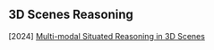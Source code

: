 ## 3D Scenes Reasoning

[2024] [Multi-modal Situated Reasoning in 3D Scenes](https://arxiv.org/abs/2409.02389)